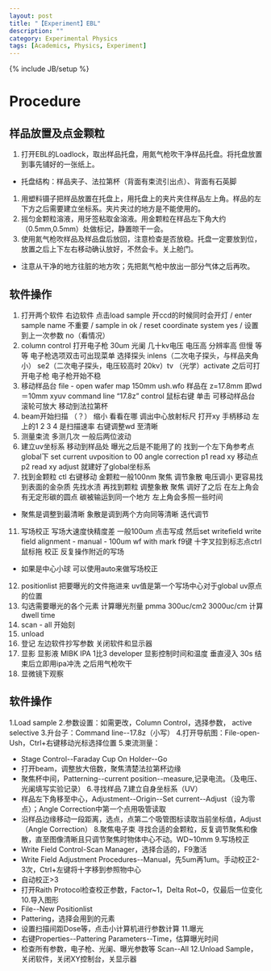 ```yaml
---
layout: post
title: "【Experiment】EBL"
description: ""
category: Experimental Physics
tags: [Academics, Physics, Experiment]
---
```

{% include JB/setup %}

# Procedure

## 样品放置及点金颗粒
1. 打开EBL的Loadlock，取出样品托盘，用氮气枪吹干净样品托盘。将托盘放置到事先铺好的一张纸上。
* 托盘结构：样品夹子、法拉第杯（背面有束流引出点）、背面有石英脚
1. 用塑料镊子把样品放置在托盘上，用托盘上的夹片夹住样品左上角。样品的左下方之后需要建立坐标系。夹片夹过的地方是不能使用的。
1. 摇匀金颗粒溶液，用牙签粘取金溶液。用金颗粒在样品左下角大约（0.5mm,0.5mm）处做标记，静置晾干一会。
1. 使用氮气枪吹样品及样品盘后放回，注意检查是否放稳。托盘一定要放到位，放置之后上下左右移动确认放好，不然会卡。关上舱门。
* 注意从干净的地方往脏的地方吹；先把氮气枪中放出一部分气体之后再吹。

## 软件操作

1. 打开两个软件 右边软件 点击load sample 开ccd的时候同时会开灯 / enter sample name 不重要 / sample in ok / reset coordinate system yes / 设置到上一次参数 no（看情况）
1. column control 打开电子枪 30um 光阑 几十kv电压 电压高 分辨率高 但慢 等等 电子枪选项双击可出现菜单 选择探头 inlens（二次电子探头，与样品夹角小） se2（二次电子探头，电压较高时 20kv）tv （光学）activate 之后可打开电子枪 电子枪开始不稳
6. 移动样品台 file - open wafer map 150mm ush.wfo 样品在 z=17.8mm 即wd＝10mm xyuv command line “17.8z” control 鼠标右键 单击 可移动样品台 滚轮可放大 移动到法拉第杯
7. beam开始扫描 （？） 缩小 看看在哪 调出中心放射标尺 打开xy 手柄移动 左上的1 2 3 4 是扫描速率 右键调整wd 至清晰
8. 测量束流 多测几次 一般后两位波动 
9. 建立uv坐标系 移动到样品处 曝光之后是不能用了的 找到一个左下角参考点 global下 set current uvposition to 00   angle correction p1 read xy 移动点 p2 read xy adjust 就建好了global坐标系 
10. 找到金颗粒 ctl 右键移动 金颗粒一般100nm 聚焦 调节象散 电压调小 更容易找到表面的金杂质 先找水渍 再找到颗粒 调整象散 聚焦 调好了之后 在左上角会有无定形碳的圆点 碳被输运到同一个地方 左上角会多照一些时间  
* 聚焦是调整到最清晰 象散是调到两个方向同等清晰 迭代调节
11. 写场校正 写场大速度快精度差 一般100um 点击写成 然后set writefield write field alignment - manual - 100um wf with mark f9键 十字叉拉到标志点ctrl 鼠标拖 校正 反复操作附近的写场
* 如果是中心小球 可以使用auto来做写场校正
12. positionlist 把要曝光的文件拖进来 uv值是第一个写场中心对于global uv原点的位置
13. 勾选需要曝光的各个元素 计算曝光剂量 pmma 300uc/cm2 3000uc/cm 计算dwell time
14. scan - all 开始刻
15. unload
16. 登记 左边软件抄写参数 关闭软件和显示器
17. 显影 显影液 MIBK IPA 1比3 developer 显影控制时间和温度 垂直浸入 30s 结束后立即用ipa冲洗 之后用气枪吹干
18. 显微镜下观察

## 软件操作

1.Load sample 
2.参数设置：如需更改，Column Control，选择参数， active selective
3.升台子：Command line--17.8z（小写）
4.打开导航图：File-open-Ush，Ctrl+右键移动光标选择位置
5.束流测量：
* Stage Control--Faraday Cup On Holder--Go
* 打开beam，调整放大倍数，聚焦清楚法拉第杯边缘
* 聚焦杯中间，Patterning--current position--measure,记录电流。（及电压、光阑填写实验记录）
6.寻找样品
7.建立自身坐标系（UV）
* 样品左下角移至中心，Adjustment--Origin--Set current--Adjust（设为零点）；Angle Correction中第一个点用吸管读取
* 沿样品边缘移动一段距离，选点，点第二个吸管图标读取当前坐标值，Adjust（Angle Correction）
8.聚焦电子束
寻找合适的金颗粒，反复调节聚焦和像散，直至图像清晰且只调节聚焦时物体中心不动。WD~10mm
9.写场校正
* Write Field Control-Scan Manager，选择合适的，F9激活
* Write Field Adjustment Procedures--Manual，先5um再1um。手动校正2-3次，Ctrl+左键将十字移到参照物中心
* 自动校正>3
* 打开Raith Protocol检查校正参数，Factor~1，Delta Rot~0，仅最后一位变化
10.导入图形
* File--New Positionlist
* Pattering，选择会用到的元素
* 设置扫描间距Dose等，点击小计算机进行参数计算
11.曝光
* 右键Properties--Pattering Parameters--Time，估算曝光时间
* 检查所有参数，电子枪、光阑、曝光参数等
Scan--All
12.Unload Sample，关闭软件，关闭XY控制台，关显示器
